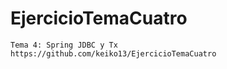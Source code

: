 # EjercicioTemaCuatro
    Tema 4: Spring JDBC y Tx
    https://github.com/keiko13/EjercicioTemaCuatro
